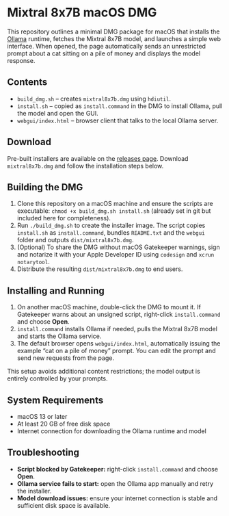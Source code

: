 # Mixtral 8x7B macOS DMG

This repository outlines a minimal DMG package for macOS that installs the [Ollama](https://ollama.ai) runtime, fetches the Mixtral 8x7B model, and launches a simple web interface. When opened, the page automatically sends an unrestricted prompt about a cat sitting on a pile of money and displays the model response.

## Contents

- `build_dmg.sh` – creates `mixtral8x7b.dmg` using `hdiutil`.
- `install.sh` – copied as `install.command` in the DMG to install Ollama, pull the model and open the GUI.
- `webgui/index.html` – browser client that talks to the local Ollama server.

## Download

Pre-built installers are available on the [releases page](https://github.com/your-org/mixtral8x7bmacos/releases). Download `mixtral8x7b.dmg` and follow the installation steps below.

## Building the DMG

1. Clone this repository on a macOS machine and ensure the scripts are executable: `chmod +x build_dmg.sh install.sh` (already set in git but included here for completeness).
2. Run `./build_dmg.sh` to create the installer image. The script copies `install.sh` as `install.command`, bundles `README.txt` and the `webgui` folder and outputs `dist/mixtral8x7b.dmg`.
3. (Optional) To share the DMG without macOS Gatekeeper warnings, sign and notarize it with your Apple Developer ID using `codesign` and `xcrun notarytool`.
4. Distribute the resulting `dist/mixtral8x7b.dmg` to end users.

## Installing and Running

1. On another macOS machine, double-click the DMG to mount it. If Gatekeeper warns about an unsigned script, right-click `install.command` and choose **Open**.
2. `install.command` installs Ollama if needed, pulls the Mixtral 8x7B model and starts the Ollama service.
3. The default browser opens `webgui/index.html`, automatically issuing the example “cat on a pile of money” prompt. You can edit the prompt and send new requests from the page.

This setup avoids additional content restrictions; the model output is entirely controlled by your prompts.

## System Requirements

- macOS 13 or later
- At least 20 GB of free disk space
- Internet connection for downloading the Ollama runtime and model

## Troubleshooting

- **Script blocked by Gatekeeper:** right-click `install.command` and choose **Open**.
- **Ollama service fails to start:** open the Ollama app manually and retry the installer.
- **Model download issues:** ensure your internet connection is stable and sufficient disk space is available.



